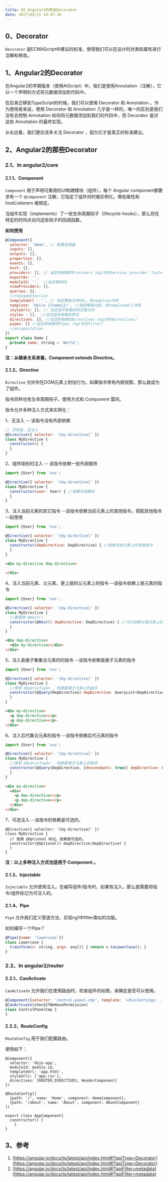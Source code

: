 ```yaml
---
title: 03_Angular2的那些Decorator
date: 2017/02/21 14:47:10
---
```


## 0、Decorator

``Decorator`` 是ECMAScript中建议的标准，使得我们可以在设计时对类和属性进行注解和修改。

## 1、Angular2的Decorator

在Angular2的早期版本（使用AtScript）中，我们是使用Annotation（注解），它以一个声明的方式将元数据添加到代码中。

在后来迁移到TypeScript的时候，我们可以使用 Decorator 和 Annotation 。作为使用者来说，使用 Decorator 和 Annotation 几乎是一样的，唯一的区别是我们没有去控制 Annotation 如何将元数据添加到我们的代码中，而 Decorator 是对 这些 Annotation 的最终实现。

从长远看，我们更应该多关注 Decorator ，因为它才是真正的标准建议。

## 2、Angular2的那些Decorator

### 2.1、In angular2/core

#### 2.1.1、Component

``Component`` 用于声明可重用的UI构建模块（组件），每个 Angular component都要求有一个 ``@Component`` 注解，它指定了组件何时被实例化，哪些属性和 hostListeners 被绑定。

当组件实现（implements）了一些生命周期钩子（lifecycle-hooks），那么将在特定的时间点访问这些钩子的回调函数。

**如何使用**

```javascript
@Component({
  selector: 'demo', // 配置选择器
  inputs: [],
  outputs: [],
  properties: [],
  events: [],
  host: {},
  providers: [], // 设定所依赖的Providers（ng1中的service，provider，factory）
  exportAs: '',
  moduleId: '',  //设定模块ID
  viewProviders: [],
  queries: {},
  //changeDetection
  templateUrl : '', // 指定模板文件URL，和template冲突
  template: 'Hello {{name}}!', //指定模板内容，和templateUrl冲突
  styleUrls: [], // 设定组件依赖的样式表文件
  styles : [],  //设定组件依赖的样式
  directives: [], //设定所依赖的Directives（ng1中的directives）
  pipes: [] //设定所依赖的Pipes（ng1中的filter）
  //encapsulation
})
export class Demo {
  private name: string = 'World';
}
```

**注：从继承关系来看，Component extends Directive。**

#### 2.1.2、Directive

``Directive`` 允许你在DOM元素上附加行为。如果指令带有内嵌视图，那么就成为了组件。

指令同样也有生命周期钩子。使用方式和 Component 雷同。

指令允许多种注入方式来实例化：

1、无注入 -- 该指令没有外部依赖

```javascript
// 空构造，无注入
@Directive({ selector: '[my-directive]' })
class MyDirective {
  constructor() {
  }
}
```

2、组件级别的注入 -- 该指令依赖一些外部服务

```javascript
import {User} from 'xxx';

@Directive({ selector: '[my-directive]' })
class MyDirective {
  constructor(user: User) { //依赖外部服务
  }
}
```

3、注入当前元素的其它指令 --该指令依赖当前元素上的其他指令，搭配其他指令一起使用

```javascript
import {User} from 'xxx';

@Directive({ selector: '[my-directive]' })
class MyDirective {
  constructor(depDirective: DepDirective) { //依赖当前元素上的其他指令
  }
}
```

```html
<div my-directive dep-directive>
  
</div>
```

4、注入当前元素、父元素、更上层的父元素上的指令 --该指令依赖上层元素的指令

```javascript
import {User} from 'xxx';

@Directive({ selector: '[my-directive]' })
class MyDirective {
  //要使用 @Host()
  constructor(@Host() depDirective: DepDirective) { //可以依赖父辈元素上的指令
  }
}
```

```html
<div dep-directive>
  <div my-directive></div>
</div>
```

5、注入直接子集集合元素的的指令 --该指令依赖直接子元素的指令

```javascript
import {User} from 'xxx';

@Directive({ selector: '[my-directive]' })
class MyDirective {
  //使用 @Query<Type> ，依赖直接子元素上的指令
  constructor(@Query(DepDirective) depDirective: QueryList<DepDirective>) {
  }
}
```

```html
<div my-directive>
  <p dep-directive></p>
  <p dep-directive></p>
</div>
```

6、注入后代集合元素的指令 --该指令依赖后代元素的指令

```javascript
import {User} from 'xxx';

@Directive({ selector: '[my-directive]' })
class MyDirective {
  //使用 @Query<Type> ，依赖直接子元素上的指令
  constructor(@Query(DepDirective, {descendants: true}) depDirective: QueryList<DepDirective>) {
  }
}
```

```html
<div my-directive>
  <div>
    <p dep-directive></p>
    <p dep-directive></p>
  </div>
</div>
```

7、可选注入 --该指令的依赖是可选的。

```
@Directive({ selector: '[my-directive]' })
class MyDirective {
  // 使用 @Optional 标记，依赖是可选的。 
  constructor(@Optional() depDirective:DepDirective) {
  }
}
```

**注：以上多种注入方式也适用于 Component 。**

#### 2.1.3、Injectable

``Injectable`` 允许使用注入。在编写组件/指令时，如果有注入，那么就需要将指令/组件标记为可注入的。

#### 2.1.4、Pipe

``Pipe`` 允许我们定义管道方法，实现ng1中filter类似的功能。

如何编写一个Pipe？

```javascript
@Pipe({name: 'lowercase'})
class Lowercase {
  transform(v: string, args: any[]) { return v.toLowerCase(); }
}
```

### 2.2、In angular2/router

#### 2.2.1、CanActivate

``CanActivate`` 允许我们在使用路由时，检查组件的权限，来确定是否可以使用。

```javascript
@Component({selector: 'control-panel-cmp', template: `<div>Settings: ...</div>`})
@CanActivate(checkIfWeHavePermission)
class ControlPanelCmp {
}
```

#### 2.2.2、RouteConfig

``RouteConfig`` 用于我们配置路由。

使用如下：

```
@Component({
  selector: 'dojo-app',
  moduleId: module.id,
  templateUrl: 'app.html',
  styleUrls: ['app.css'],
  directives: [ROUTER_DIRECTIVES, HeaderComponent]
})

@RouteConfig([
  {path: '/', name: 'Home', component: HomeComponent},
  {path: '/about', name: 'About', component: AboutComponent}
])

export class AppComponent{
  constructor() {
	}
} 
```

## 3、参考

1. [https://angular.io/docs/ts/latest/api/index.html#!?apiType=Decorator](https://angular.io/docs/ts/latest/api/index.html#!?apiType=Decorator)
2. [https://angular.io/docs/ts/latest/api/index.html#!?apiFilter=metadata](https://angular.io/docs/ts/latest/api/index.html#!?apiFilter=metadata)